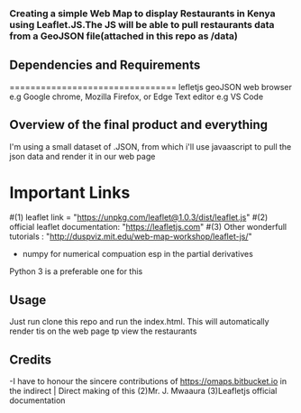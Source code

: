 ### Creating a simple Web Map to display Restaurants in Kenya using Leaflet.JS.The JS will be able to pull restaurants data from a GeoJSON file(attached in this repo as /data)


## Dependencies and Requirements
================================
lefletjs
geoJSON
web browser e.g Google chrome, Mozilla Firefox, or Edge
Text editor e.g VS Code

## Overview of the final product and everything

I'm using a small dataset of .JSON, from which i'll use javaascript to pull the json data and render it in our web page

Important Links
===============
#(1) leaflet link = "https://unpkg.com/leaflet@1.0.3/dist/leaflet.js"
#(2) official leaflet documentation: "https://leafletjs.com"
#(3) Other wonderfull tutorials : 
"http://duspviz.mit.edu/web-map-workshop/leaflet-js/"


* numpy for numerical compuation esp in the partial derivatives

Python 3 is a preferable one for this


## Usage

Just run clone this repo and run the index.html. This will automatically  render tis on the web page tp view the restaurants 

## Credits
-I have to honour the sincere contributions of https://omaps.bitbucket.io in the indirect | Direct making of this 
	(2)Mr. J. Mwaaura
	(3)Leafletjs official documentation

